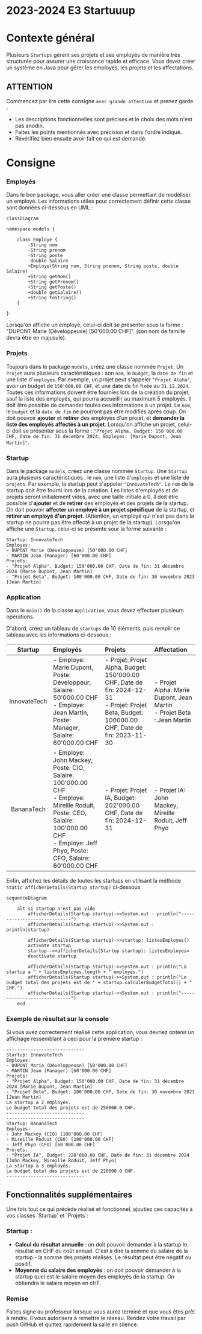 # 2023-2024 E3 Startuuup

# Contexte général
Plusieurs `Startups` gèrent ses projets et ses employés de manière très structurée pour assurer une croissance rapide et efficace. Vous devez créer un système en Java pour gérer les employés, les projets et les affectations.


## ATTENTION
Commencez par lire cette consigne `avec grande attention` et prenez garde :

- Les descriptions fonctionnelles sont précises et le choix des mots n'est pas anodin.
- Faites les points mentionnés avec précision et dans l'ordre indiqué.
- Revérifiez bien ensuite avoir fait ce qui est demandé.

# Consigne
### Employés
Dans le bon package, vous aller créer une classe permettant de modéliser un employé. Les informations utiles pour correctement définir cette classe sont données ci-dessous en UML :

```mermaid
classDiagram

namespace models {

    class Employe {
        -String nom
        -String prenom
        -String poste
        -double Salaire
        +Employe(String nom, String prenom, String poste, double Salaire)
        +String getNom()
        +String getPrenom()
        +String getPoste()
        +double getSalaire()
        +String toString()
    }

}
```
Lorsqu'on affiche un employé, celui-ci doit se présenter sous la forme : "DUPONT Marie (Développeuse) [50'000.00 CHF]". (son nom de famille devra être en majusule).

### Projets
Toujours dans le package `models`, créez une classe nommée `Projet`. Un `Projet` aura plusieurs caractéristiques : son `nom`, le `budget`, la `date de fin` et une liste d'`employés`. Par exemple, un projet peut s'appeler `"Projet Alpha"`, avoir un budget de `150'000.00 CHF`, et une date de fin fixée au `31.12.2024`. Toutes ces informations doivent être fournies lors de la création du projet, sauf la liste des employés, qui pourra accueillir au maximum 5 employés. Il doit être possible de demander toutes ces informations à un projet. Le `nom`, le `budget` et la `date de fin` ne pourront pas être modifiés après coup. On doit pouvoir **ajouter** et **retirer** des employés d'un projet, et **demander la liste des employés affectés à un projet**. Lorsqu'on affiche un projet, celui-ci doit se présenter sous la forme : `"Projet Alpha, Budget: 150'000.00 CHF, Date de fin: 31 décembre 2024, Employes: [Marie Dupont, Jean Martin]"`.

### Startup
Dans le package `models`, créez une classe nommée `Startup`. Une `Startup` aura plusieurs caractéristiques : le `nom`, une liste d'`employés` et une liste de `projets`. Par exemple, la startup peut s'appeler `"InnovateTech"`. Le `nom` de la startup doit être fourni lors de la création. Les listes d'employés et de projets seront initialement vides, avec une taille initiale à 0. 
Il doit être possible d'**ajouter** et de **retirer** des employés et des projets de la startup. On doit pouvoir **affecter un employé à un projet spécifique** de la startup, et **retirer un employé d'un projet**. (Attention, un employé qui n'est pas dans la startup ne pourra pas être affecté à un projet de la startup).
Lorsqu'on affiche une `Startup`, celui-ci se présente sour la forme suivante :
```
Startup: InnovateTech
Employes:
- DUPONT Marie (Développeuse) [50'000.00 CHF]
- MARTIN Jean (Manager) [60'000.00 CHF]
Projets:
- "Projet Alpha", Budget: 150'000.00 CHF, Date de fin: 31 décembre 2024 [Marie Dupont, Jean Martin]
- "Projet Beta", Budget: 100'000.00 CHF, Date de fin: 30 novembre 2023 [Jean Martin]
```



### Application
Dans le `main()` de la classe `Application`, vous devez effectuer plusieurs opérations.

D'abord, créez un tableau de `startups` de 10 éléments, puis remplir ce tableau avec les informations ci-dessous :

| Startup | Employés | Projets | Affectation |
| :---: | :--- | :--- | :--- |
| InnovateTech | - Employe: Marie Dupont, Poste: Développeur, Salaire: 50'000.00 CHF<br>- Employe: Jean Martin, Poste: Manager, Salaire: 60'000.00 CHF | - Projet: Projet Alpha, Budget: 150'000.00 CHF, Date de fin: 2024-12-31<br>- Projet: Projet Beta, Budget: 100000.00 CHF, Date de fin: 2023-11-30 | - Projet Alpha: Marie Dupont, Jean Martin<br>- Projet Beta : Jean Martin |
| BananaTech | - Employe: John Mackey, Poste: CIO, Salaire: 100'000.00 CHF<br>- Employe: Mireille Roduit, Poste: CEO, Salaire: 100'000.00 CHF<br>- Employe: Jeff Phyo, Poste: CFO, Salaire: 60'000.00 CHF | - Projet: Projet IA, Budget: 202'000.00 CHF, Date de fin: 2024-12-31 | - Projet IA: John Mackey, Mireille Roduit, Jeff Phyo  |

Enfin, affichez les détails de toutes les startups en utilisant la méthode `static afficherDetails(Startup startup)` ci-dessous 
```mermaid
sequenceDiagram

    alt si startup n'est pas vide
        afficherDetails(Startup startup)->>System.out : println("-----------------------------")
        afficherDetails(Startup startup)->>System.out : println(startup)

        afficherDetails(Startup startup)->>startup: listesEmployes()
        activate startup
        startup-->>afficherDetails(Startup startup): listesEmployes=
        deactivate startup

        afficherDetails(Startup startup)->>System.out : println("La startup a " + listesEmployes.length + " employés.")
        afficherDetails(Startup startup)->>System.out : println("Le budget total des projets est de " + startup.calculerBudgetTotal() + " CHF.")
        afficherDetails(Startup startup)->>System.out : println("-----------------------------")
    end    
```

### Exemple de résultat sur la console
Si vous avez correctement réalisé cette application, vous devriez obtenir un affichage ressemblant à ceci pour la première startup :
```
-----------------------------
Startup: InnovateTech
Employes:
- DUPONT Marie (Développeuse) [50'000.00 CHF]
- MARTIN Jean (Manager) [60'000.00 CHF]
Projets:
- "Projet Alpha", Budget: 150'000.00 CHF, Date de fin: 31 décembre 2024 [Marie Dupont, Jean Martin]
- "Projet Beta", Budget: 100'000.00 CHF, Date de fin: 30 novembre 2023 [Jean Martin]
La startup a 2 employés.
Le budget total des projets est de 250000.0 CHF.
-----------------------------
-----------------------------
Startup: BananaTech
Employes:
- John Mackey (CIO) [100'000.00 CHF]
- Mireille Roduit (CEO) [100'000.00 CHF]
- Jeff Phyo (CFO) [60'000.00 CHF]
Projets:
- "Projet IA", Budget: 220'000.00 CHF, Date de fin: 31 décembre 2024 [John Mackey, Mireille Roduit, Jeff Phyo]
La startup a 3 employés.
Le budget total des projets est de 220000.0 CHF.
-----------------------------
```
## Fonctionnalités supplémentaires
Une fois tout ce qui précède réalisé et fonctionnel, ajoutiez ces capacités à vos classes ´Startup´ et ´Projets´:

### Startup :
- **Calcul du résultat annuelle** : on doit pouvoir demander à la startup le résultat en CHF du coût annuel. C'est à dire la somme du salaire de la startup - la somme des projets réalisés. Le résultat peut être négatif ou positif.
- **Moyenne du salaire des employés** : on doit pouvoir demander à la startup quel est le salaire moyen des employés de la startup. On obtiendra le salaire moyen en cHF.

### Remise
Faites signe au professeur lorsque vous aurez terminé et que vous êtes prêt à rendre. Il vous autorisera à remettre le réseau. Rendez votre travail par push GitHub et quittez rapidement la salle en silence.

